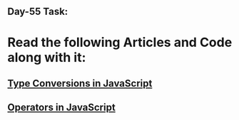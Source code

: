 ## Day-55 Task: 

# Read the following Articles and Code along with it:

## [Type Conversions in JavaScript](https://javascript.info/type-conversions)

## [Operators in JavaScript](https://javascript.info/operators)
